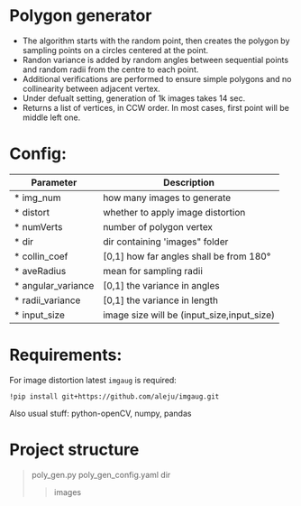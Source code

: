 # Polygon generator

* The algorithm starts with the random point, then creates the polygon by sampling points on a circles centered at the point. 
* Randon variance is added by random angles between sequential points and random radii from the centre to each point.
* Additional verifications are performed to ensure simple polygons and no collinearity between adjacent vertex.
* Under defualt setting, generation of 1k images takes 14 sec.
* Returns a list of vertices, in CCW order. In most cases, first point will be middle left one.

# Config:
Parameter | Description
---|---
* img_num | how many images to generate
* distort  | whether to apply image distortion
* numVerts  | number of polygon vertex
* dir        | dir containing 'images" folder
* collin_coef | [0,1] how far angles shall be from 180°
* aveRadius | mean for sampling radii
* angular_variance | [0,1] the variance in angles
* radii_variance | [0,1] the variance in length
* input_size | image size will be (input_size,input_size)

# Requirements:

For image distortion latest ```imgaug``` is required:

```!pip install git+https://github.com/aleju/imgaug.git```

Also usual stuff: python-openCV, numpy, pandas

# Project structure

> poly_gen.py
> poly_gen_config.yaml
> dir
>>images
